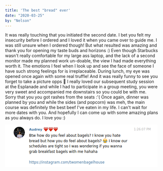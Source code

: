 ```yaml
---
title: 'The best "bread" ever'
date: "2020-03-25"
by: "Nelson"
---
```


It was really touching that you initiated the second date. I bet you felt my
insecurity before I ordered and I loved it when you came over to guide me. I was
still unsure when I ordered though! But what resulted was amazing and thank you
for opening my taste buds and horizons :) Even though Starbucks wasn't really
comfortable for my large ass laptop, and the lack of a second monitor made my
planned work un-doable, the view I had made everything worth it. The emotions I
feel when I look up and see the face of someone I have such strong feelings for
is irreplaceable. During lunch, my eye was opened once again with some real
truffle! And it was really funny to see you forget to take a picture opps 🙈 I
really loved our subsequent study session at the Esplanade and while I had to
participate in a group meeting, you were very sweet and accompanied me
downstairs so you could be with me. Sorry that you you got rashes from the seats
:'( Once again, dinner was planned by you and while the sides (and popcorn) was
meh, the main course was definitely the best beef I've eaten in my life. I can't
wait for more dates with you. And hopefully I can come up with some amazing
plans as you always do. I love you :)

![bagel](../images/letters/the-best-bread-ever/bagel.png)